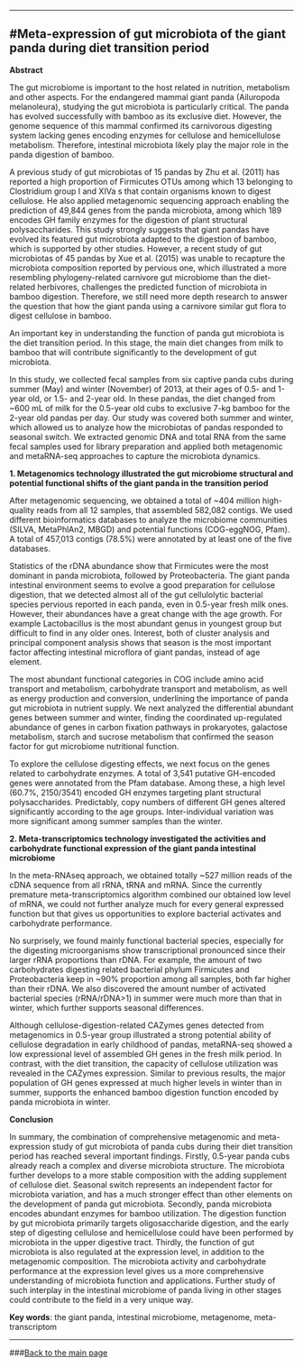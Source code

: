 ------
#Meta-expression of gut microbiota of the giant panda during diet transition period
----

**Abstract**

The gut microbiome is important to the host related in nutrition, metabolism and other aspects. For the endangered mammal giant panda (Ailuropoda melanoleura), studying the gut microbiota is particularly critical. The panda has evolved successfully with bamboo as its exclusive diet. However, the genome sequence of this mammal confirmed its carnivorous digesting system lacking genes encoding enzymes for cellulose and hemicellulose metabolism. Therefore, intestinal microbiota likely play the major role in the panda digestion of bamboo.

A previous study of gut microbiotas of 15 pandas by Zhu et al. (2011) has reported a high proportion of Firmicutes OTUs among which 13 belonging to Clostridium group I and XIVa s that contain organisms known to digest cellulose. He also applied metagenomic sequencing approach enabling the prediction of 49,844 genes from the panda microbiota, among which 189 encodes GH family enzymes for the digestion of plant structural polysaccharides. This study strongly suggests that giant pandas have evolved its featured gut microbiota adapted to the digestion of bamboo, which is supported by other studies. However, a recent study of gut microbiotas of 45 pandas by Xue et al. (2015) was unable to recapture the microbiota composition reported by pervious one, which illustrated a more resembling phylogeny-related carnivore gut microbiome than the diet-related herbivores, challenges the predicted function of microbiota in bamboo digestion. Therefore, we still need more depth research to answer the question that how the giant panda using a carnivore similar gut flora to digest cellulose in bamboo.

An important key in understanding the function of panda gut microbiota is the diet transition period. In this stage, the main diet changes from milk to bamboo that will contribute significantly to the development of gut microbiota.

In this study, we collected fecal samples from six captive panda cubs during summer (May) and winter (November) of 2013, at their ages of 0.5- and 1-year old, or 1.5- and 2-year old. In these pandas, the diet changed from ~600 mL of milk for the 0.5-year old cubs to exclusive 7-kg bamboo for the 2-year old pandas per day. Our study was covered both summer and winter, which allowed us to analyze how the microbiotas of pandas responded to seasonal switch. We extracted genomic DNA and total RNA from the same fecal samples used for library preparation and applied both metagenomic and metaRNA-seq approaches to capture the microbiota dynamics.

**1. Metagenomics technology illustrated the gut microbiome structural and potential functional shifts of the giant panda in the transition period**

After metagenomic sequencing, we obtained a total of ~404 million high-quality reads from all 12 samples, that assembled 582,082 contigs. We used different bioinformatics databases to analyze the microbiome communities (SILVA, MetaPhlAn2, MBGD) and potential functions (COG-eggNOG, Pfam). A total of 457,013 contigs (78.5%) were annotated by at least one of the five databases.

Statistics of the rDNA abundance show that Firmicutes were the most dominant in panda microbiota, followed by Proteobacteria. The giant panda intestinal environment seems to evolve a good preparation for cellulose digestion, that we detected almost all of the gut cellulolytic bacterial species pervious reported in each panda, even in 0.5-year fresh milk ones. However, their abundances have a great change with the age growth. For example Lactobacillus is the most abundant genus in youngest group but difficult to find in any older ones. Interest, both of cluster analysis and principal component analysis shows that season is the most important factor affecting intestinal microflora of giant pandas, instead of age element.

The most abundant functional categories in COG include amino acid transport and metabolism, carbohydrate transport and metabolism, as well as energy production and conversion, underlining the importance of panda gut microbiota in nutrient supply. We next analyzed the differential abundant genes between summer and winter, finding the coordinated up-regulated abundance of genes in carbon fixation pathways in prokaryotes, galactose metabolism, starch and sucrose metabolism that confirmed the season factor for gut microbiome nutritional function.

To explore the cellulose digesting effects, we next focus on the genes related to carbohydrate enzymes. A total of 3,541 putative GH-encoded genes were annotated from the Pfam database. Among these, a high level (60.7%, 2150/3541) encoded GH enzymes targeting plant structural polysaccharides. Predictably, copy numbers of different GH genes altered significantly according to the age groups. Inter-individual variation was more significant among summer samples than the winter.

**2. Meta-transcriptomics technology investigated the activities and carbohydrate functional expression of the giant panda intestinal microbiome**

In the meta-RNAseq approach, we obtained totally ~527 million reads of the cDNA sequence from all rRNA, tRNA and mRNA. Since the currently premature meta-transcriptomics algorithm combined our obtained low level of mRNA, we could not further analyze much for every general expressed function but that gives us opportunities to explore bacterial activates and carbohydrate performance.

No surprisely, we found mainly functional bacterial species, especially for the digesting microorganisms show transcriptional pronounced since their larger rRNA proportions than rDNA. For example, the amount of two carbohydrates digesting related bacterial phylum Firmicutes and Proteobacteria keep in ~90% proportion among all samples, both far higher than their rDNA. We also discovered the amount number of activated bacterial species (rRNA/rDNA>1) in summer were much more than that in winter, which further supports seasonal differences.


Although cellulose-digestion-related CAZymes genes detected from metagenomics in 0.5-year group illustrated a strong potential ability of cellulose degradation in early childhood of pandas, metaRNA-seq showed a low expressional level of assembled GH genes in the fresh milk period. In contrast, with the diet transition, the capacity of cellulose utilization was revealed in the CAZymes expression. Similar to previous results, the major population of GH genes expressed at much higher levels in winter than in summer, supports the enhanced bamboo digestion function encoded by panda microbiota in winter.


**Conclusion**

In summary, the combination of comprehensive metagenomic and meta-expression study of gut microbiota of panda cubs during their diet transition period has reached several important findings. Firstly, 0.5-year panda cubs already reach a complex and diverse microbiota structure. The microbiota further develops to a more stable composition with the adding supplement of cellulose diet. Seasonal switch represents an independent factor for microbiota variation, and has a much stronger effect than other elements on the development of panda gut microbiota. Secondly, panda microbiota encodes abundant enzymes for bamboo utilization. The digestion function by gut microbiota primarily targets oligosaccharide digestion, and the early step of digesting cellulose and hemicellulose could have been performed by microbiota in the upper digestive tract. Thirdly, the function of gut microbiota is also regulated at the expression level, in addition to the metagenomic composition. The microbiota activity and carbohydrate performance at the expression level gives us a more comprehensive understanding of microbiota function and applications. Further study of such interplay in the intestinal microbiome of panda living in other stages could contribute to the field in a very unique way.

**Key words**: the giant panda, intestinal microbiome, metagenome, meta-transcriptom

----
###[Back to the main page](http://www.ziyao.science)



